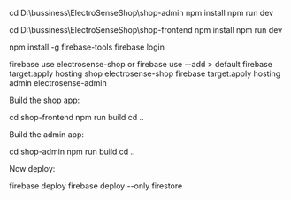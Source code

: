 cd D:\bussiness\ElectroSenseShop\shop-admin
npm install
npm run dev

cd D:\bussiness\ElectroSenseShop\shop-frontend
npm install
npm run dev

npm install -g firebase-tools
firebase login

firebase use electrosense-shop  or firebase use --add     > default
firebase target:apply hosting shop electrosense-shop
firebase target:apply hosting admin electrosense-admin






Build the shop app:

cd shop-frontend
npm run build
cd ..

Build the admin app:

cd shop-admin
npm run build
cd ..

Now deploy:

firebase deploy
firebase deploy --only firestore